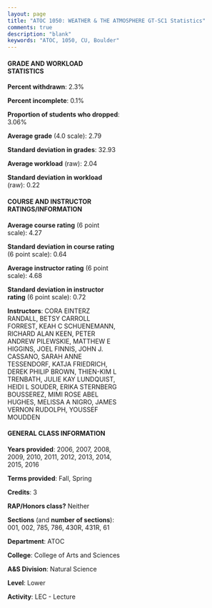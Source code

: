 ```yaml
---
layout: page
title: "ATOC 1050: WEATHER & THE ATMOSPHERE GT-SC1 Statistics"
comments: true
description: "blank"
keywords: "ATOC, 1050, CU, Boulder"
--- 
```

<head>
<script src="https://ajax.googleapis.com/ajax/libs/jquery/2.1.3/jquery.min.js"></script>
<script src="https://dl.dropboxusercontent.com/s/pc42nxpaw1ea4o9/highcharts.js?dl=0"></script>
<!-- <script src="../assets/js/highcharts.js"></script> -->
<style type="text/css">@font-face {
	font-family: "Bebas Neue";
	src: url(https://www.filehosting.org/file/details/544349/BebasNeue%20Regular.otf) format("opentype");
	}
	h1.Bebas { 
		font-family: "Bebas Neue", Verdana, Tahoma;
	}
</style>
</head>
<body>
	<div id="container" style="float: right; width: 45%; height: 88%; margin-left: 2.5%; margin-right: 2.5%;"></div>
	<script language="JavaScript">
		$(document).ready(function() {
		var chart = {type: 'column'};
		var title = {text: 'Grade Distribution'};
		var xAxis = {categories: ['A','B','C','D','F'],crosshair: true};
		var yAxis = {min: 0,title: {text: 'Percentage'}};
		var tooltip = {headerFormat: '<center><b><span style="font-size:20px">{point.key}</span></b></center>',
		               pointFormat: '<td style="padding:0"><b>{point.y:.1f}%</b></td>',
		               footerFormat: '</table>',shared: true,useHTML: true};
		var plotOptions = {column: {pointPadding: 0.0,borderWidth: 0}};  
		var credits = {enabled: false};var series= [{name: 'Percent',data: [23.15,39.15,26.19,7.57,3.94,]}];
		var json = {};
		json.chart = chart;
		json.title = title;
		json.tooltip = tooltip;
		json.xAxis = xAxis;
		json.yAxis = yAxis;  
		json.series = series;
		json.plotOptions = plotOptions;  
		json.credits = credits;
		$('#container').highcharts(json);
	});
	</script>
</body>
			   
#### GRADE AND WORKLOAD STATISTICS

**Percent withdrawn**: 2.3%

**Percent incomplete**: 0.1%

**Proportion of students who dropped**: 3.06%

**Average grade** (4.0 scale): 2.79

**Standard deviation in grades**: 32.93

**Average workload** (raw): 2.04

**Standard deviation in workload** (raw): 0.22

#### COURSE AND INSTRUCTOR RATINGS/INFORMATION

**Average course rating** (6 point scale): 4.27

**Standard deviation in course rating** (6 point scale): 0.64

**Average instructor rating** (6 point scale): 4.68

**Standard deviation in instructor rating** (6 point scale): 0.72

**Instructors**: CORA EINTERZ RANDALL, BETSY CARROLL FORREST, KEAH C SCHUENEMANN, RICHARD ALAN KEEN, PETER ANDREW PILEWSKIE, MATTHEW E HIGGINS, JOEL FINNIS, JOHN J. CASSANO, SARAH ANNE TESSENDORF, KATJA FRIEDRICH, DEREK PHILIP BROWN, THIEN-KIM L TRENBATH, JULIE KAY LUNDQUIST, HEIDI L SOUDER, ERIKA STERNBERG BOUSSEREZ, MIMI ROSE ABEL HUGHES, MELISSA A NIGRO, JAMES VERNON RUDOLPH, YOUSSEF MOUDDEN

#### GENERAL CLASS INFORMATION

**Years provided**: 2006, 2007, 2008, 2009, 2010, 2011, 2012, 2013, 2014, 2015, 2016

**Terms provided**: Fall, Spring

**Credits**: 3

**RAP/Honors class?** Neither

**Sections** (and **number of sections**): 001, 002, 785, 786, 430R, 431R, 61

**Department**: ATOC

**College**: College of Arts and Sciences

**A&S Division**: Natural Science

**Level**: Lower

**Activity**: LEC - Lecture